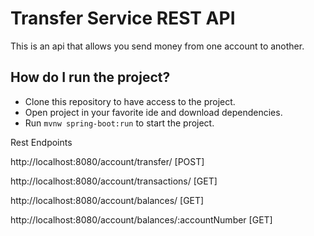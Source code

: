 # Transfer Service REST API

This is an api that allows you send money from one account to another.

## How do I run the project?

- Clone this repository to have access to the project.
- Open project in your favorite ide and download dependencies.
- Run `mvnw spring-boot:run` to start the project.

Rest Endpoints

http://localhost:8080/account/transfer/ [POST]

http://localhost:8080/account/transactions/ [GET]

http://localhost:8080/account/balances/ [GET]

http://localhost:8080/account/balances/:accountNumber [GET]
